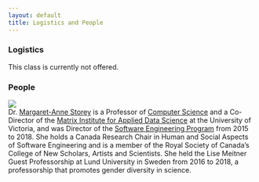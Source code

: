 ```yaml
---
layout: default
title: Logistics and People
---
```


<div id="logistics">
    <h3>Logistics</h3>
    <p>This class is currently not offered.</p>
</div>

<div id="people" class="pure-g">
    <div class="pure-u-1 pure-u-md-1">
        <h3>People</h3>
    </div>
    <div class="person pure-u-1-2">
        <div class="avatar"><img src="{{ "/assets/images/avatars/portrait-peggy.png" | relative_url }}" /></div>
        <div class="blurb">
            Dr. <a href="http://margaretstorey.com">Margaret-Anne Storey</a> is a Professor of <a href="https://www.uvic.ca/engineering/computerscience/index.php">Computer Science</a> and a Co-Director of the <a href="https://onlineacademiccommunity.uvic.ca/matrix/">Matrix Institute for Applied Data Science</a> at the University of Victoria, and was Director of the <a href="https://www.uvic.ca/engineering/software/">Software Engineering Program</a> from 2015 to 2018. She holds a Canada Research Chair in Human and Social Aspects of Software Engineering and is a member of the Royal Society of Canada’s College of New Scholars, Artists and Scientists. She held the Lise Meitner Guest Professorship at Lund University in Sweden from 2016 to 2018, a professorship that promotes gender diversity in science.
        </div>
    </div>
</div>

